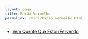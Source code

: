 ```yaml
---
layout: page
title: Barão Vermelho
permalink: /midi/barao_vermelho.html
---
```


* [Vem Quente Que Estou Fervendo](http://srv.victor3d.com.br/midi/vem_quente_que_estou_fervendo.mid)